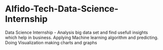 # Alfido-Tech-Data-Science-Internship
Data Science Internship - Analysis big data set and find usefull insights which help in business. Applying Machine learning algorithm and predicting. Doing Visualization making charts and graphs

